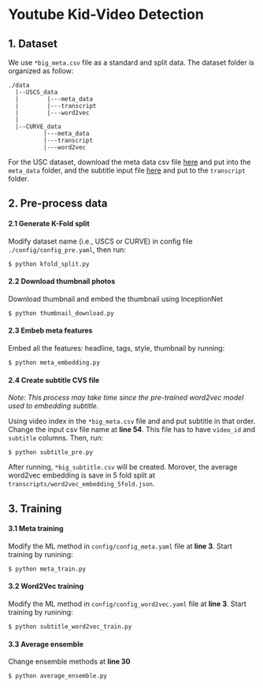 # Youtube Kid-Video Detection

## 1. Dataset

We use `*big_meta.csv` file as a standard and split data. The dataset folder is organized as follow:

```
./data
  |--USCS_data
  |        |---meta_data
  |        |---transcript
  |        |---word2vec
  |
  |--CURVE_data
          |---meta_data
          |---transcript
          |---word2vec

```
For the USC dataset, download the meta data csv file [here](https://drive.google.com/file/d/1RtN7aIjP7JMI4GA4HaB6UaDmulLyGBPR/view?usp=sharing) and put into the `meta_data` folder, and the subtitle input file [here](https://drive.google.com/file/d/17C0mZoLzL8hslV-V2pfP5QxwHPe1c4Af/view?usp=sharing) and put to the `transcript` folder.
## 2. Pre-process data

#### 2.1 Generate K-Fold split

Modify dataset name (i.e., USCS or CURVE) in config file `./config/config_pre.yaml`, then run:

```
$ python kfold_split.py
```

#### 2.2 Download thumbnail photos

Download thumbnail and embed the thumbnail using InceptionNet

```
$ python thumbnail_download.py
```

#### 2.3 Embeb meta features

Embed all the features: headline, tags, style, thumbnail by running:

```
$ python meta_embedding.py
```

#### 2.4 Create subtitle CVS file

_Note: This process may take time since the pre-trained word2vec model used to embedding subtitle._

Using video index in the `*big_meta.csv` file and and put subtitle in that order. Change the input csv file name at **line 54**. This file has to have `video_id` and `subtitle` columns. Then, run:

```
$ python subtitle_pre.py
```

After running, `*big_subtitle.csv` will be created. Morover, the average word2vec embedding is save in 5 fold split at `transcripts/word2vec_embedding_5fold.json`.

## 3. Training

#### 3.1 Meta training

Modify the ML method in `config/config_meta.yaml` file at **line 3**. Start training by runining:

```
$ python meta_train.py
```

#### 3.2 Word2Vec training

Modify the ML method in `config/config_word2vec.yaml` file at **line 3**. Start training by runining:

```
$ python subtitle_word2vec_train.py
```

#### 3.3 Average ensemble

Change ensemble methods at **line 30**

```
$ python average_ensemble.py
```
